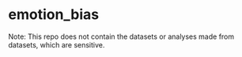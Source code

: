 # emotion_bias

Note: This repo does not contain the datasets or analyses made from datasets, which are sensitive.

